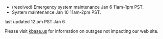 
* (resolved) Emergency system maintenance Jan 6 11am-1pm PST.
* System maintenance Jan 10 11am-2pm PST.

last updated 12 pm PST Jan 6

Please visit <a href="https://kbase.us">kbase.us</a> for information on outages not impacting our web site.
